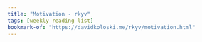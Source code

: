```yaml
---
title: "Motivation - rkyv"
tags: [weekly reading list]
bookmark-of: "https://davidkoloski.me/rkyv/motivation.html"
---
```

